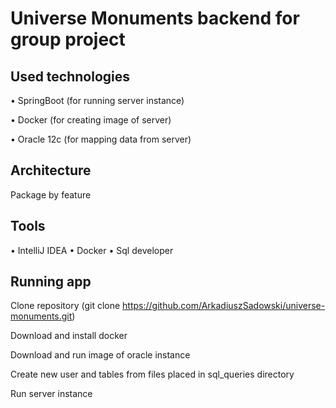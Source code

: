 # Universe Monuments backend for group project
## Used technologies
• SpringBoot (for running server instance)

• Docker (for creating image of server)

• Oracle 12c (for mapping data from server)

## Architecture
Package by feature

## Tools
• IntelliJ IDEA
• Docker
• Sql developer


## Running app
Clone repository (git clone https://github.com/ArkadiuszSadowski/universe-monuments.git)

Download and install docker

Download and run image of oracle instance

Create new user and tables from files placed in sql_queries directory

Run server instance
